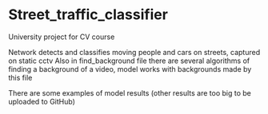 # Street_traffic_classifier
University project for CV course

Network detects and classifies moving people and cars on streets, captured on static cctv
Also in find_background file there are several algorithms of finding a background of a video, model works with backgrounds made by this file

There are some examples of model results (other results are too big to be uploaded to GitHub)
